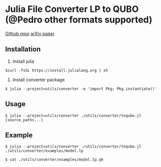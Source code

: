 # Julia File Converter LP to QUBO (@Pedro other formats supported)

[Github repo](https://github.com/JuliaQUBO/QUBO.jl)
[arXiv paper](https://arxiv.org/abs/2307.02577)

## Installation

1. Install julia
```shell
$curl -fsSL https://install.julialang.org | sh
```
1. Install converter package
```shell
$ julia --project=utils/converter -e 'import Pkg; Pkg.instantiate()'
```

## Usage

```shell
$ julia --project=utils/converter ./utils/converter/toqubo.jl [source_paths...]
```

## Example

```shell
$ julia --project=utils/converter ./utils/converter/toqubo.jl ./utils/converter/examples/model.lp

$ cat ./utils/converter/examples/model.lp.qh
```
